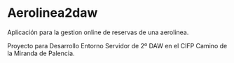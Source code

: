 Aerolinea2daw
=============

Aplicación para la gestion online de reservas de una aerolinea. 

Proyecto para Desarrollo Entorno Servidor de 2º DAW en el CIFP Camino de la Miranda de Palencia. 
